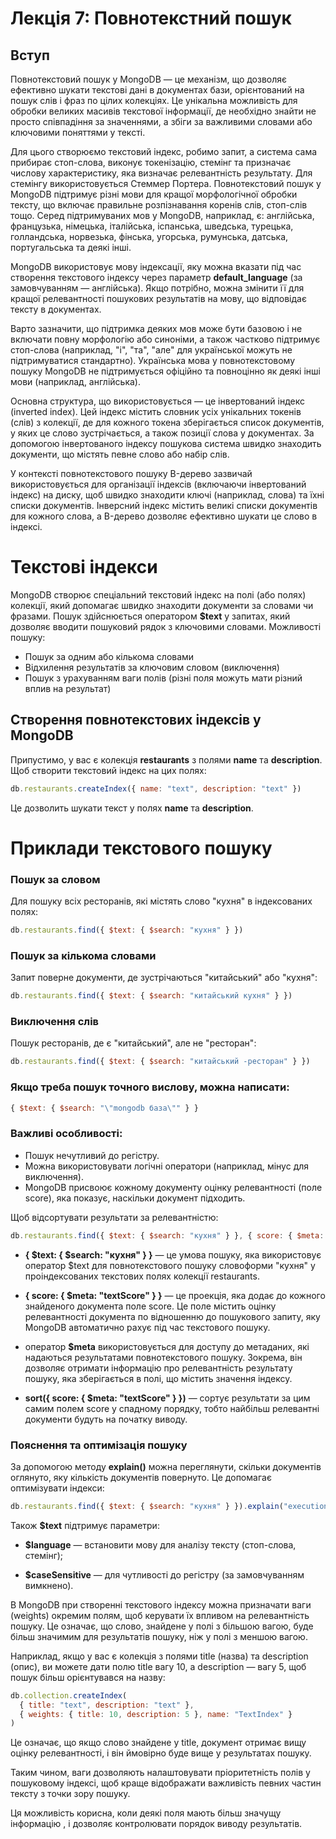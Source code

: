 # Лекція 7: Повнотекстний пошук
## Вступ
Повнотекстовий пошук у MongoDB — це механізм, що дозволяє ефективно шукати текстові дані в документах бази, орієнтований на пошук слів і фраз по цілих колекціях. Це унікальна можливість для обробки великих масивів текстової інформації, де необхідно знайти не просто співпадіння за значеннями, а збіги за важливими словами або ключовими поняттями у тексті.

Для цього створюємо текстовий індекс, робимо запит, а система сама прибирає стоп-слова, виконує токенізацію, стемінг та призначає числову характеристику, яка визначає релевантність результату. Для стемінгу використовується Стеммер Портера.
Повнотекстовий пошук у MongoDB підтримує різні мови для кращої морфологічної обробки тексту, що включає правильне розпізнавання коренів слів, стоп-слів тощо. Серед підтримуваних мов у MongoDB, наприклад, є: англійська, французька, німецька, італійська, іспанська, шведська, турецька, голландська, норвезька, фінська, угорська, румунська, датська, португальська та деякі інші.

MongoDB використовує мову індексації, яку можна вказати під час створення текстового індексу через параметр **default_language** (за замовчуванням — англійська). Якщо потрібно, можна змінити її для кращої релевантності пошукових результатів на мову, що відповідає тексту в документах.

Варто зазначити, що підтримка деяких мов може бути базовою і не включати повну морфологію або синоніми, а також частково підтримує стоп-слова (наприклад, "і", "та", "але" для української можуть не підтримуватися стандартно).
Українська мова у повнотекстовому пошуку MongoDB не підтримується офіційно та повноцінно як деякі інші мови (наприклад, англійська). 

Основна структура, що використовується — це інвертований індекс (inverted index). Цей індекс містить словник усіх унікальних токенів (слів) з колекції, де для кожного токена зберігається список документів, у яких це слово зустрічається, а також позиції слова у документах. За допомогою інвертованого індексу пошукова система швидко знаходить документи, що містять певне слово або набір слів.

У контексті повнотекстового пошуку B-дерево зазвичай використовується для організації індексів (включаючи інвертований індекс) на диску, щоб швидко знаходити ключі (наприклад, слова) та їхні списки документів. Інверсний індекс містить великі списки документів для кожного слова, а B-дерево дозволяє ефективно шукати це слово в індексі.

# Текстові індекси
MongoDB створює спеціальний текстовий індекс на полі (або полях) колекції, який допомагає швидко знаходити документи за словами чи фразами.
Пошук здійснюється оператором **$text** у запитах, який дозволяє вводити пошуковий рядок з ключовими словами.
Можливості пошуку:
* Пошук за одним або кількома словами
* Відхилення результатів за ключовим словом (виключення)
* Пошук з урахуванням ваги полів (різні поля можуть мати різний вплив на результат)

## Створення повнотекстових індексів у MongoDB
Припустимо, у вас є колекція **restaurants** з полями **name** та **description**. Щоб створити текстовий індекс на цих полях:

```javascript
db.restaurants.createIndex({ name: "text", description: "text" })
```

Це дозволить шукати текст у полях **name** та **description**.

# Приклади текстового пошуку

### Пошук за словом
Для пошуку всіх ресторанів, які містять слово "кухня" в індексованих полях:

```javascript
db.restaurants.find({ $text: { $search: "кухня" } })
```

### Пошук за кількома словами
Запит поверне документи, де зустрічаються "китайський" або "кухня":

```javascript
db.restaurants.find({ $text: { $search: "китайський кухня" } })
```

### Виключення слів
Пошук ресторанів, де є "китайський", але не "ресторан":


```javascript
db.restaurants.find({ $text: { $search: "китайський -ресторан" } })
```

### Якщо треба пошук точного вислову, можна написати:

```javascript
{ $text: { $search: "\"mongodb база\"" } }
```

### Важливі особливості:
* Пошук нечутливий до регістру.
* Можна використовувати логічні оператори (наприклад, мінус для виключення).
* MongoDB присвоює кожному документу оцінку релевантності (поле score), яка показує, наскільки документ підходить.

Щоб відсортувати результати за релевантністю:

```javascript
db.restaurants.find({ $text: { $search: "кухня" } }, { score: { $meta: "textScore" } }).sort({ score: { $meta: "textScore" } })
```

* **{ $text: { $search: "кухня" } }** — це умова пошуку, яка використовує оператор $text для повнотекстового пошуку словоформи "кухня" у проіндексованих текстових полях колекції restaurants.

* **{ score: { $meta: "textScore" } }** — це проекція, яка додає до кожного знайденого документа поле score. Це поле містить оцінку релевантності документа по відношенню до пошукового запиту, яку MongoDB автоматично рахує під час текстового пошуку.

* оператор **$meta** використовується для доступу до метаданих, які надаються результатами повнотекстового пошуку. Зокрема, він дозволяє отримати інформацію про релевантність результату пошуку, яка зберігається в полі, що містить значення індексу.

* **sort({ score: { $meta: "textScore" } })** — сортує результати за цим самим полем score у спадному порядку, тобто найбільш релевантні документи будуть на початку виводу.

### Пояснення та оптимізація пошуку
За допомогою методу **explain()** можна переглянути, скільки документів оглянуто, яку кількість документів повернуто. Це допомагає оптимізувати індекси:

```javascript
db.restaurants.find({ $text: { $search: "кухня" } }).explain("executionStats")
```

Також **$text** підтримує параметри:

* **$language** — встановити мову для аналізу тексту (стоп-слова, стемінг);

* **$caseSensitive** — для чутливості до регістру (за замовчуванням вимкнено).


В MongoDB при створенні текстового індексу можна призначати ваги (weights) окремим полям, щоб керувати їх впливом на релевантність пошуку. Це означає, що слово, знайдене у полі з більшою вагою, буде більш значимим для результатів пошуку, ніж у полі з меншою вагою.

Наприклад, якщо у вас є колекція з полями title (назва) та description (опис), ви можете дати полю title вагу 10, а description — вагу 5, щоб пошук більш орієнтувався на назву:

```javascript
db.collection.createIndex(
  { title: "text", description: "text" },
  { weights: { title: 10, description: 5 }, name: "TextIndex" }
)
```

Це означає, що якщо слово знайдене у title, документ отримає вищу оцінку релевантності, і він ймовірно буде вище у результатах пошуку.

Таким чином, ваги дозволяють налаштовувати пріоритетність полів у пошуковому індексі, щоб краще відображати важливість певних частин тексту з точки зору пошуку.

Ця можливість корисна, коли деякі поля мають більш значущу інформацію , і дозволяє контролювати порядок виводу результатів.
